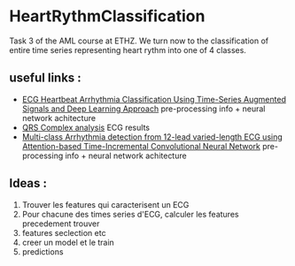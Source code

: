 # HeartRythmClassification
Task 3 of the AML course at ETHZ. We turn now to the classification of entire time series representing heart rythm into one of 4 classes.

## useful links :
* [ECG Heartbeat Arrhythmia Classification Using Time-Series Augmented Signals and Deep Learning Approach](https://pdf.sciencedirectassets.com/280203/1-s2.0-S1877050920X00093/1-s2.0-S1877050920310231/main.pdf?X-Amz-Security-Token=IQoJb3JpZ2luX2VjEPf%2F%2F%2F%2F%2F%2F%2F%2F%2F%2FwEaCXVzLWVhc3QtMSJIMEYCIQDz9I2Af9gT%2BUSWo21I3FhyfzP%2FrNNKHRbache9D9m87wIhAMGFDrB8AFwXr8p17Vjb%2FN5FkZaJdiBUvhwP15hZHylOKrQDCF8QAxoMMDU5MDAzNTQ2ODY1Igxs5TV9EIW%2BJcJF1mEqkQMBcuMjuhKFXKMNn7ZgWlDECTftzWJD57iYa5RV8CKlSKfDdGo%2FGXJLq5MDhLyQH8p7XBhnMRRuNWZxuGWh2iDozYKGX9A%2FMkBW%2BRwqs5vGC%2FhAkKM3NYsRrZstyzIlwGQpdmffN%2F8XUjYfPibzp%2FLAJfnBbkTtQc4eJ3QwjFEGfhjCyUNazA7jcg0RSnZ6iAk7bnXKZX9BbRosCxYwp%2BWv%2B%2FRQmDK%2FMBCZK6a60dTlZdopyTvtx%2FlHQ33Za8PQxAwMUBr8WD8vx5%2Fa612ODX774tr3sRJ0Et5zq%2Bh5ZnYB2LBV04jX40I2r00AJjGqB%2FFcksef91RwdihSSJCFKLVzai2YiuUbDKTGa1KZlRohd8eIkOmuTKEkyKLHvOMpSMreBvyhKiQUSfxBwbm0JwN2rUr8SZLJ4SP8NTtidlaPaKbaySz28tqTUSCw%2BWZOR2QsiF1qU08FMTOsEyaxEg6hn1T0m%2B5jtz0ln9ggEN2fwUloTmNFE2WL5f%2FwmWlxlqmw3QnhK6yaQhxrlQC1Q0JnnzCAoaX9BTrqAfcDUSWul8DZeQBGKV1rr45Hpk8ucI1vagr%2BqcpBPe5UrLgC36Vi8X%2F1NFU7ajgJ1z2puHlZG9RupnUML%2F890tkejT2fRqf0q9AmMp%2BwynEC0fENTxWBY9XxJpaCLdJphHEyibV2TMz%2B3m%2F114JloKNvN7atLsgqGami3JHnzAc5cPL%2BaPrc2jBZA0D4mwTNFxAesE23hIAO2X4Hxy8VEV7OUdxUslhrl7N4NQso5TV7yfW5bRf4JOqu8iyb4gxrqjo%2BfbcPciADrO%2BMQ5SmLMkwVdFPkgwkpDNJuKG%2FvUvy4O0E7S8qmKEoeA%3D%3D&X-Amz-Algorithm=AWS4-HMAC-SHA256&X-Amz-Date=20201109T154635Z&X-Amz-SignedHeaders=host&X-Amz-Expires=300&X-Amz-Credential=ASIAQ3PHCVTY2BA4CUP3%2F20201109%2Fus-east-1%2Fs3%2Faws4_request&X-Amz-Signature=edde6d382478fe792b2defac2198dbdc47a5edf39a5e927ea25dc6a24cb61590&hash=20722adf7dea94835f39292677d3a91accbc5533593ec1f891316cc9ddbab23b&host=68042c943591013ac2b2430a89b270f6af2c76d8dfd086a07176afe7c76c2c61&pii=S1877050920310231&tid=spdf-4bafea93-5093-4e2f-88f4-ed5c82490e38&sid=ba686071505c684b964922a-59be9f256935gxrqb&type=client) pre-processing info + neural network achitecture
* [QRS Complex analysis](https://en.wikipedia.org/wiki/QRS_complex) ECG results
* [Multi-class Arrhythmia detection from 12-lead varied-length ECG using Attention-based Time-Incremental Convolutional Neural Network](https://www.sciencedirect.com/science/article/pii/S1566253518307632) pre-processing info + neural network achitecture

## Ideas :
1. Trouver les features qui caracterisent un ECG
2. Pour chacune des times series d'ECG, calculer les features precedement trouver
3. features seclection etc
4. creer un model et le train 
5. predictions
